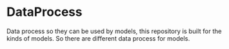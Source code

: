 # DataProcess
Data process so they can be used by models, this repository is built for the kinds of models. So there are different data process for models.
